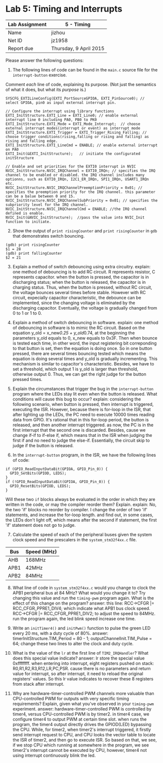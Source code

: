 Lab 5: Timing and Interrupts
============================

Lab Assignment | 5 - Timing
-------------- | -----------------------
Name             | jizhou	
Net ID           | jz1958
Report due       | Thursday, 9 April 2015


Please answer the following questions:

1) The following lines of code can be found in the `main.c` source file for the `interrupt-button` exercise.

Comment *each* line of code, explaining its purpose. (Not just the semantics of what it does, but what its *purpose* is.)

```
SYSCFG_EXTILineConfig(EXTI_PortSourceGPIOA, EXTI_PinSource0); // select GPIOA, pin0 as input external interrupt pin.

// Configure the interrupt using library functions
EXTI_InitStructure.EXTI_Line = EXTI_Line0; // enable external interrupt line 0 including PA0, PB0 to PK0
EXTI_InitStructure.EXTI_Mode = EXTI_Mode_Interrupt;  // choose external interrupt modes(interrupt or event) as interrupt mode
EXTI_InitStructure.EXTI_Trigger = EXTI_Trigger_Rising_Falling; // choose trigger conditions(rising,falling or rising and falling) as rising and falling edge.
EXTI_InitStructure.EXTI_LineCmd = ENABLE; // enable external interrupt on PA0
EXTI_Init(&EXTI_InitStructure);   // initiate the configurated initStructure 

// Enable and set priorities for the EXTI0 interrupt in NVIC
NVIC_InitStructure.NVIC_IRQChannel = EXTI0_IRQn; // specifies the IRQ channel to be enabled or disabled. the IRQ channel includes many optionns, such as EXTI0_IRQn, I2C1_ER_IRQn, SPI1_IRQn, USART1_IRQn etc.
NVIC_InitStructure.NVIC_IRQChannelPreemptionPriority = 0x01; // specifies the preemption priority for the IRQ channel. this parameter can be a balue between 0 and 15.
NVIC_InitStructure.NVIC_IRQChannelSubPriority = 0x01; // specifies the subpriority level for the IRQ channel.
NVIC_InitStructure.NVIC_IRQChannelCmd = ENABLE; //the IRQ channel defined is enable.
NVIC_Init(&NVIC_InitStructure);  //pass the value into NVIC_Init function to initiate.
```

2) Show the output of `print risingCounter` and `print risingCounter` in `gdb` that demonstrates switch bouncing.


```
(gdb) print risingCounter
$1 = 28
(gdb) print fallingCounter
$2 = 21

```

3) Explain a method of switch debouncing using extra circuitry.
explain: one method of debouncing is to add RC circuit. R represents resistor, C represents capacitor. when the button is pressed, the capacitor is in discharging status; when the button is released, the capacitor is in charging status. Thus, when the button is pressed, without RC circuit, the voltage bounces several times before stable. However with RC circuit, expecially capacitor characteristic, the debounce can be implemented, since the changing voltage is eliminated by the discharging capacitor. Eventually, the voltage is gradually changed from 0 to 1 or 1 to 0.

4) Explain a method of switch debouncing in software.
explain: one method of debouncing in software is to mimic the RC circuit. Based on the equation y_old = x_new*0.25 + y_old*0.74, at the beginning the parameters y_old equals to 0, x_new equals to 0x3F. Then when bounce is tested each time, in other word, the input registering bit correponding to that button is set, then the equation is doing once. So in one button pressed, there are several times bouncing tested which means the equation is doing several times and y_old is gradually incrementing. This mechanism is similar to capacitor's characteristic. Besides, we have to set a threshold, which output 1 is y_old is larger than threshold, otherwise output 0. Thus, we can get the right judge for the button pressed times.

5) Explain the circumstances that trigger the bug in the
`interrupt-button` program where the LEDs stay lit even
when the button is released. What conditions will cause
this bug to occur?
explain: considering the following scenario, when button is pressed, then interrupt is triggered, executing the ISR. However, because there is for-loop in the ISR, that after lighting up the LEDs, the PC need to execute 10000 times reading data from GPIO. It's rational that in this for-loop period, the button is released, and then another interrupt triggered. as now, the PC is in the first interrupt that the second one is discarded. Besides, cause we change if-if to if-else if, which means that in the ISR when judging the first if and no need to judge the else-if. Essentially, the circuit skip to judge if the button is released.

6) In the `interrupt-button` program, in the ISR, we
have the following lines of code:

```
if (GPIO_ReadInputDataBit(GPIOA, GPIO_Pin_0)) {
  GPIO_SetBits(GPIOD, LEDS);
}
if (!GPIO_ReadInputDataBit(GPIOA, GPIO_Pin_0)) {
  GPIO_ResetBits(GPIOD, LEDS);
}
```

Will these two `if` blocks always be evaluated in the
order in which they are written in the code, or
may the compiler reorder them? Explain.
explain:
No, the two 'if' blocks no reorder by compiler. I change the order of two 'if' statements, and increase the for-loop length. and find out, in some cases, the LEDs don't light off, which means after the second if statement, the first 'if' statement does not go to judge. 


7) Calculate the speed of each of the peripheral buses
given the system clock speed and the prescalers
in the `system_stm32f4xx.c` file.

Bus   | Speed (MHz)
----- |------------
AHB   | 168MHz
APB1  | 42MHz
APB2  | 84MHz



8) What line of code in `system_stm32f4xx.c` would you
change to clock the APB1 peripheral bus at 84 MHz? What would you change it to? Try changing this value and run the
`timing-pwm` program again. What is the effect of this change
on the program?
answer: 
this line:
    RCC->CFGR |= RCC_CFGR_PPRE1_DIV4;
which indicate what APB1 bus clock speed. 
    RCC->CFGR |= RCC_CFGR_PPRE1_DIV2; to adjust the speed to 84MHz. run the program again, the led blink speed increase one time.

9) Write an `initTimer4()` and `initPwm()` function to pulse the green LED every 
20 ms, with a duty cycle of 80%.
answer:
    timerInitStructure.TIM_Period = 80 - 1;
    outputChannelInit.TIM_Pulse = 64;
change these two lines to alter the clock and duty cycle.


10) What is the value of the `lr` at the first line of `TIM2_IRQHandler`? What
does this special value indicate?
answer:
	lr store the special value 0xffffffff. when entering into interrupt, eight registers pushed on stack: R0,R1,R2,R3,R12,LR,PC,PSR. cause there is no parameters and return value for interrupt, so after interrupt, it need to reload the original registers' values. So this lr value indicates to recover these 8 registers from stack after interrupt.

11) Why are hardware-timer-controlled PWM channels more valuable than CPU-controlled PWM 
for outputs with very specific timing requirements? Explain, given what you've observed in your `timing-pwm` experiment.
answer:
	hardware-timer-controlled PWM is controlled by timer4, versus CPU-controlled PWM is by timer2. in timer4 case, we configure timer4 to output PWM at certain time slot. when runs the program, the timer4 output directly drives the GPIOD(LED) bypassing the CPU. While, for timer2, when timer2's interrupt triggered, it firstly send interrupt request to CPU, and CPU looks the vector table to locate the ISR of timer2, and then go to execute ISR. 
	So based on that, we see, if we stop CPU which running at somewhere in the program, we see timer2's interrupt cannot be executed by CPU, however, timer4 not using interrupt continuously blink the led.


